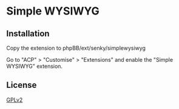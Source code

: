 # Simple WYSIWYG

## Installation

Copy the extension to phpBB/ext/senky/simplewysiwyg

Go to "ACP" > "Customise" > "Extensions" and enable the "Simple WYSIWYG" extension.

## License

[GPLv2](license.txt)
